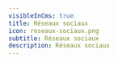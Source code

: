 ```yaml
---
visibleInCms: true
title: Réseaux sociaux
icon: reseaux-sociaux.png
subtitle: Réseaux sociaux
description: Réseaux sociaux
---
```

